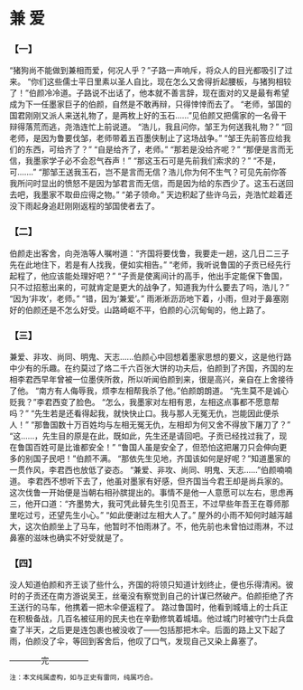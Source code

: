 # 兼 爱
 ### 【一】
 “猪狗尚不能做到兼相而爱，何况人乎？”子路一声响斥，将众人的目光都吸引了过来。
 “你们这些儒士平日里素以圣人自比，现在怎么又舍得折起腰板，与猪狗相较了！”伯颜冷冷道。子路说不出话了，他本就不善言辞，现在面对的又是最有希望成为下一任墨家巨子的伯颜，自然是不敢再辩，只得悻悻而去了。
 “老师，邹国的国君刚刚又派人来送礼物了，是两枚上好的玉石......”见伯颜又把儒家的一名骨干辩得落荒而逃，尧浩连忙上前说道。
 “浩儿，我且问你，邹王为何送我礼物？”
 “回老师，是因为鲁要伐邹，老师带着五百墨侠制止了这场战争。”
 “邹王先前答应给我们的东西，可给齐了？”
 “自是给齐了，老师。”
 “那若是没给齐呢？”
 “那便是言而无信，我墨家学子必不会忍气吞声！”
 “那这玉石可是先前我们索求的？”
 “不是，可.......”
 “那邹王送我玉石，岂不是言而无信？浩儿你为何不生气？可见先前你答我所问时显出的愤怒不是因为邹君言而无信，而是因为给的东西少了。这玉石送回去吧，我墨家不取毌应得之物。”
 “弟子领命。”
 天边积起了些许乌云，尧浩忙趁着还没下雨起身追赶刚刚返程的邹国使者去了。
 ### 【二】
 伯颜走出客舍，向尧浩等人嘱咐道：“齐国将要伐鲁，我要走一趟，这几日二三子先在此地住下，若是有人找我，便如实相告。”
 “老师，我听说鲁国的子贡已经先行起程了，他应该能处理好吧？”
 “子贡是使离间计的高手，他出手定能保下鲁国，只不过招惹出来的，可就肯定是更大的战争了，知道我为什么要去了吗，浩儿？”
 “因为‘非攻’，老师。”
 “错，因为‘兼爱’。”
 雨淅淅沥沥地下着，小雨，但对于鼻塞刚好的伯颜还是不怎么好受。山路崎岖不平，伯颜的心沉甸甸的，他上路了。
 ### 【三】
 兼爱、非攻、尚同、明鬼、天志......伯颜心中回想着墨家思想的要义，这是他行路中少有的乐趣。在约莫过了烙二千六百张大饼的功夫后，伯颜到了齐国，齐国的左相李君西早年曾被一位墨侠所救，所以听闻伯颜到来，很是高兴，亲自在上舍接待了他。
 “南方有人侮辱我，烦李左相帮我杀了他。”伯颜朗朗道。
 “先生莫不是诚心贬我？”李君西变了脸色。
 “怎么，我墨家对左相有恩，左相这点事都不愿意帮吗？”
 “先生若是还看得起我，就快快止口。我与那人无冤无仇，岂能因此便杀人！”
 “那鲁国数十万百姓均与左相无冤无仇，左相却为何又舍不得放下屠刀了？”
 “这......，先生目的原是在此，既如此，先生还是请回吧。子贡已经找过我了，现在鲁国百姓可是比谁都安全！”
 “鲁国人虽是安全了，但恐怕这把屠刀只会伸向更多的别国子民吧！”伯颜不满。
 “那依先生见地，齐国该如何是好呢？”知道墨家的一贯作风，李君西也放低了姿态。
 “兼爱、非攻、尚同、明鬼、天志......”伯颜喃喃道。
 李君西不想听下去了，他虽对墨家有好感，但齐国当今君王却是尚兵家的。这次伐鲁一开始便是当朝右相孙膑提出的。事情不是他一人意愿可以左右，思虑再三，他开口道：“齐墨势大，我可凭此替先生引见吾王，不过早些年吾王在尊师那里吃过亏，还望先生小心。”
 “如此便谢过左相大人了。”
 屋外的小雨不知何时越泻越大，这次伯颜坐上了马车，他暂时不怕雨淋了。不，他先前也未曾怕过雨淋，不过鼻塞的滋味也确实不好受就是了。
 ### 【四】
 没人知道伯颜和齐王谈了些什么，齐国的将领只知道计划终止，便也乐得清闲。彼时的子贡还在南方游说吴王，丝毫没有察觉到自己的计谋已然破产。伯颜拒绝了齐王送行的马车，他携着一把木伞便返程了。
 路过鲁国时，他看到城墙上的士兵正在积极备战，几百名被征用的民夫也在辛勤修筑着城墙。他过城门时被守门士兵盘查了半天，之后更是连包裹也被没收了——包括那把木伞。后面的路上又下起了雨，伯颜没了伞，等回到客舍后，他叹了口气，发现自己又染上鼻塞了。

 ————完—————
 ```cpp
注：本文纯属虚构，如与正史有雷同，纯属巧合。
```
